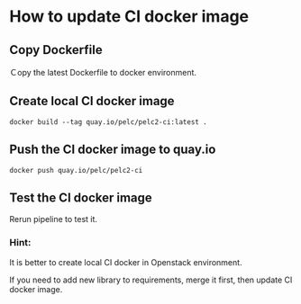 # How to update CI docker image

## Copy Dockerfile
Ｃopy the latest Dockerfile to docker environment.

## Create local CI docker image
```shell
docker build --tag quay.io/pelc/pelc2-ci:latest .
```

## Push the CI docker image to quay.io
```shell
docker push quay.io/pelc/pelc2-ci
```

## Test the CI docker image 
Rerun pipeline to test it.


### Hint:
It is better to create local CI docker in Openstack environment.

If you need to add new library to requirements, merge it first, then update CI docker image.